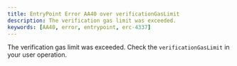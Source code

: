 ```yaml
---
title: EntryPoint Error AA40 over verificationGasLimit
description: The verification gas limit was exceeded.
keywords: [AA40, error, entrypoint, erc-4337]
---
```


The verification gas limit was exceeded. Check the `verificationGasLimit` in your user operation.